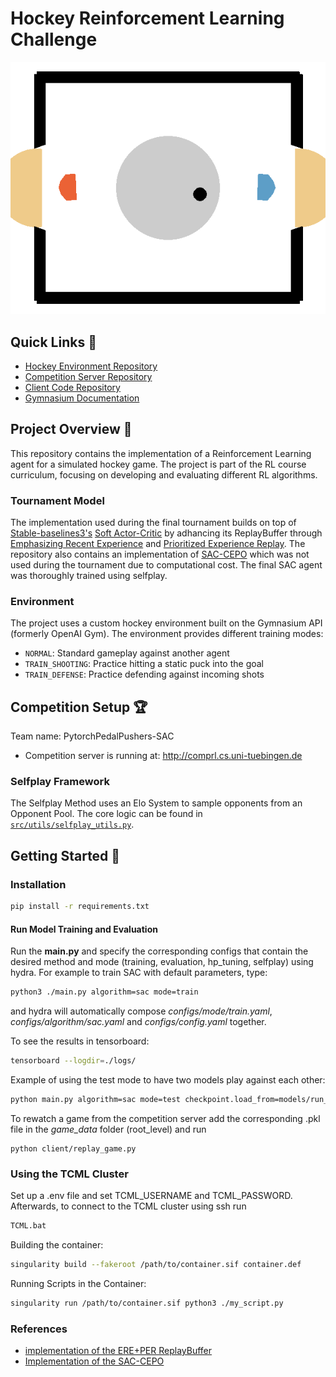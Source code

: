 # Hockey Reinforcement Learning Challenge


![Hockey Match Gameplay](plots/8b159818-f713-4299-967e-d29083742104_2.gif)


## Quick Links 🔗
- [Hockey Environment Repository](https://github.com/martius-lab/laser-hockey-env)
- [Competition Server Repository](https://github.com/martius-lab/comprl/)
- [Client Code Repository](https://github.com/martius-lab/comprl-hockey-agent)
- [Gymnasium Documentation](https://gymnasium.farama.org/)


## Project Overview 🎯
This repository contains the implementation of a Reinforcement Learning agent for a simulated hockey game. The project is part of the RL course curriculum, focusing on developing and evaluating different RL algorithms.

### Tournament Model
The implementation used during the final tournament builds on top of [Stable-baselines3's](https://stable-baselines3.readthedocs.io/en/master/) [Soft Actor-Critic](https://arxiv.org/abs/1801.01290) by adhancing its ReplayBuffer through [Emphasizing Recent Experience](https://arxiv.org/abs/1906.04009) and [Prioritized Experience Replay](https://arxiv.org/abs/1511.05952). The repository also contains an implementation of [SAC-CEPO](https://arxiv.org/abs/2112.11115) which was not used during the tournament due to computational cost. The final SAC agent was thoroughly trained using selfplay. 


### Environment
The project uses a custom hockey environment built on the Gymnasium API (formerly OpenAI Gym). The environment provides different training modes:
- `NORMAL`: Standard gameplay against another agent
- `TRAIN_SHOOTING`: Practice hitting a static puck into the goal
- `TRAIN_DEFENSE`: Practice defending against incoming shots

## Competition Setup 🏆
Team name:
PytorchPedalPushers-SAC

- Competition server is running at: http://comprl.cs.uni-tuebingen.de

### Selfplay Framework
The Selfplay Method uses an Elo System to sample opponents from an Opponent Pool. The core logic can be found in [`src/utils/selfplay_utils.py`](src/utils/selfplay_utils.py).

## Getting Started 🚀

### Installation
```bash
pip install -r requirements.txt
```


#### Run Model Training and Evaluation

Run the **main.py** and specify the corresponding configs that contain the desired method and mode (training, evaluation, hp_tuning, selfplay) using hydra. For example to train SAC with default parameters, type:

```bash
python3 ./main.py algorithm=sac mode=train 
```

and hydra will automatically compose *configs/mode/train.yaml*, *configs/algorithm/sac.yaml* and *configs/config.yaml* together.

To see the results in tensorboard:

```bash
tensorboard --logdir=./logs/
```

Example of using the test mode to have two models play against each other:

```bash
python main.py algorithm=sac mode=test checkpoint.load_from=models/run_2025-02-24_02-16-37 checkpoint.model_name=model_1240806 algorithm.params.replay_buffer_class=ERE mode.opponent_checkpoint.load_from=models/run_2025-02-22_18-01-57 mode.opponent_checkpoint.model_name=final_model mode.render=True mode.change_sides=True mode.n_test_episodes=10
```

To rewatch a game from the competition server add the corresponding .pkl file in the *game_data* folder (root_level) and run
```
python client/replay_game.py
```


### Using the TCML Cluster

Set up a .env file and set TCML_USERNAME and TCML_PASSWORD. Afterwards, to connect to the TCML cluster using ssh run 

```bash
TCML.bat
```

Building the container:

```bash
singularity build --fakeroot /path/to/container.sif container.def
```

Running Scripts in the Container:

```bash
singularity run /path/to/container.sif python3 ./my_script.py
```

### References

- [implementation of the ERE+PER ReplayBuffer](https://github.com/BY571/Soft-Actor-Critic-and-Extensions/tree/master)
- [Implementation of the SAC-CEPO](https://github.com/wcgcyx/SAC-CEPO/tree/master)

